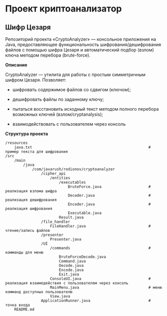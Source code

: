 # Проект криптоанализатор

## Шифр Цезаря

Репозиторий проекта «CryptoAnalyzer» — консольное приложения на Java, предоставляющее функциональность
шифрования/дешифрования файлов с помощью шифра Цезаря и автоматический подбор (взлом) ключа методом перебора
(brute-force).

**Описание**

CryptoAnalyzer — утилита для работы с простым симметричным шифром Цезаря. Позволяет:

* шифровать содержимое файлов со сдвигом (ключом);

* дешифровать файлы по заданному ключу;

* пытаться восстановить исходный текст методом полного перебора возможных ключей (взлом/cryptanalysis);

* взаимодействовать с пользователем через консоль

**Структура проекта**

    /resources
        java.txt                                                    # пример текста для шифрования
    /src
        /main
            /java
                /com/javarush/rodionov/cryptoanalyzer
                    /cipher_api
                        /entities
                            /executables
                                BruteForce.java                     # реализация взлома шифра
                                Decoder.java                        # реализация дешифрования
                                Encoder.java                        # реализация шифрования
                                Executable.java
                            Result.java
                    /file_handler
                        FileHandler.java                            # чтение/запись файлов
                    /presenter
                        Presenter.java
                    /UI
                        /commands                                   # комманды для меню
                            BruteForceDecode.java
                            Command.java
                            Decode.java
                            Encode.java
                            Exit.java
                        ConsoleUI.java                              # реализация взаимодействия с пользователем через консоль
                        MainMenu.java                               # меню комманд доступных пользователю
                        View.java
                    ApplicationRunner.java                          # точка входа
        README.md